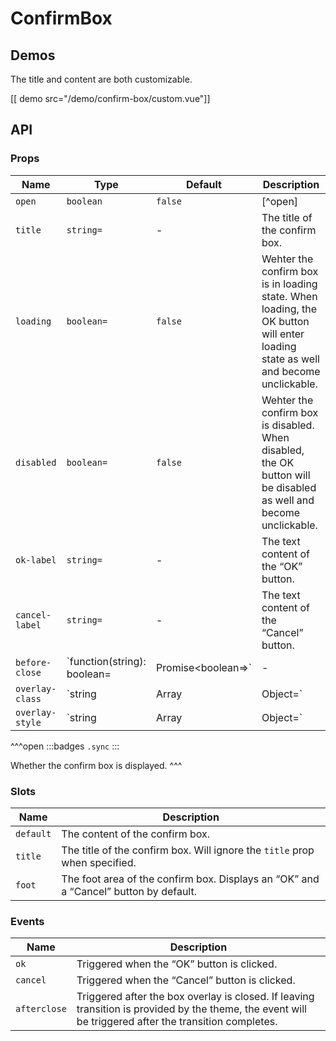 # ConfirmBox

## Demos

The title and content are both customizable.

[[ demo src="/demo/confirm-box/custom.vue"]]

## API

### Props

| Name | Type | Default | Description |
| --- | --- | --- | --- |
| `open` | `boolean` | `false` | [^open] |
| `title` | `string=` | - | The title of the confirm box. |
| `loading` | `boolean=` | `false` | Wehter the confirm box is in loading state. When loading, the OK button will enter loading state as well and become unclickable. |
| `disabled` | `boolean=` | `false` | Wehter the confirm box is disabled. When disabled, the OK button will be disabled as well and become unclickable. |
| `ok-label` | `string=` | - | The text content of the “OK” button. |
| `cancel-label` | `string=` | - | The text content of the “Cancel” button. |
| `before-close` | `function(string): boolean=|Promise<boolean=>` | - | Executed when user interaction is about to trigger closing the confirm box. See the [`before-close`](./dialog#props) prop of the [`Dialog`](./dialog) component. |
| `overlay-class` | `string|Array|Object=` | - | See the [`overlay-class`](./overlay#props) prop of the [`Overlay`](./overlay) component. |
| `overlay-style` | `string|Array|Object=` | - | See the [`overlay-style`](./overlay#props) prop of the [`Overlay`](./overlay) component. |

^^^open
:::badges
`.sync`
:::

Whether the confirm box is displayed.
^^^

### Slots

| Name | Description |
| -- | -- |
| `default` | The content of the confirm box. |
| `title` | The title of the confirm box. Will ignore the `title` prop when specified. |
| `foot` | The foot area of the confirm box. Displays an “OK” and a “Cancel” button by default. |

### Events

| Name | Description |
| -- | -- |
| `ok` | Triggered when the “OK” button is clicked. |
| `cancel` | Triggered when the “Cancel” button is clicked. |
| `afterclose` | Triggered after the box overlay is closed. If leaving transition is provided by the theme, the event will be triggered after the transition completes. |
